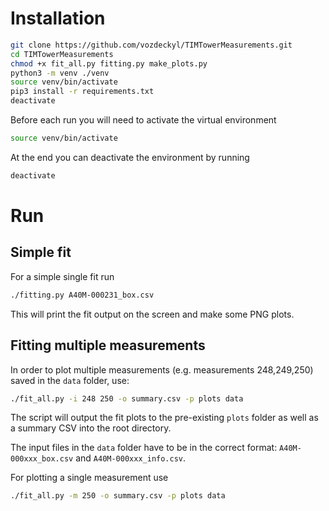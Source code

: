 # Installation

```bash
git clone https://github.com/vozdeckyl/TIMTowerMeasurements.git
cd TIMTowerMeasurements
chmod +x fit_all.py fitting.py make_plots.py
python3 -m venv ./venv
source venv/bin/activate
pip3 install -r requirements.txt
deactivate
```
Before each run you will need to activate the virtual environment
```bash
source venv/bin/activate
```

At the end you can deactivate the environment by running
```bash
deactivate
```

# Run

## Simple fit

For a simple single fit run
```bash
./fitting.py A40M-000231_box.csv
```
This will print the fit output on the screen and make some PNG plots.

## Fitting multiple measurements

In order to plot multiple measurements (e.g. measurements 248,249,250) saved in the `data` folder, use:
```bash
./fit_all.py -i 248 250 -o summary.csv -p plots data
```
The script will output the fit plots to the pre-existing `plots` folder as well as a summary CSV into the root directory.

The input files in the `data` folder have to be in the correct format: `A40M-000xxx_box.csv` and `A40M-000xxx_info.csv`.

For plotting a single measurement use
```bash
./fit_all.py -m 250 -o summary.csv -p plots data
```


